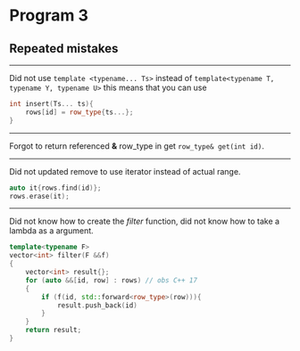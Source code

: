 # Program 3

## Repeated mistakes 
---
Did not use `template <typename... Ts>` instead of `template<typename T, typename Y, typename U>` this means that you can use
```cpp
int insert(Ts... ts){
    rows[id] = row_type{ts...};
}
``` 
---

Forgot to return referenced **&** row_type in get `row_type& get(int id)`. 

--- 

Did not updated remove to use iterator instead of actual range. 

```cpp
auto it{rows.find(id)};
rows.erase(it);
```
---

Did not know how to create the *filter* function, did not know how to take a lambda as a argument. 

```cpp
template<typename F> 
vector<int> filter(F &&f)
{
    vector<int> result{};
    for (auto &&[id, row] : rows) // obs C++ 17 
    {
        if (f(id, std::forward<row_type>(row))){
            result.push_back(id)
        }
    }
    return result;
}
```

